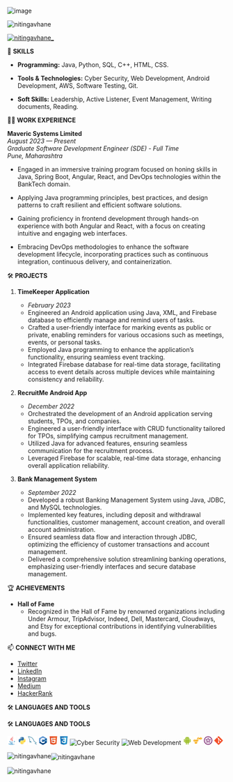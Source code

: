 ![image](https://github.com/NitinGavhane/NitinGavhane/assets/51412436/62054987-3bcf-4213-bf60-e82d2d26acab)

<p align="left">
  <img src="https://komarev.com/ghpvc/?username=nitingavhane&label=Profile%20views&color=0e75b6&style=flat" alt="nitingavhane" />
</p>

<p align="left">
  <a href="https://twitter.com/nitingavhane_" target="blank">
    <img src="https://img.shields.io/twitter/follow/nitingavhane_?logo=twitter&style=for-the-badge" alt="nitingavhane_" />
  </a>
</p>

🚀 **SKILLS**

- **Programming:** Java, Python, SQL, C++, HTML, CSS.
  
- **Tools & Technologies:** Cyber Security, Web Development, Android Development, AWS, Software Testing, Git.
  
- **Soft Skills:** Leadership, Active Listener, Event Management, Writing documents, Reading.

👨‍💻 **WORK EXPERIENCE**

**Maveric Systems Limited**  
*August 2023 — Present*  
*Graduate Software Development Engineer (SDE) - Full Time*  
*Pune, Maharashtra*

- Engaged in an immersive training program focused on honing skills in Java, Spring Boot, Angular, React, and DevOps technologies within the BankTech domain.
  
- Applying Java programming principles, best practices, and design patterns to craft resilient and efficient software solutions.
  
- Gaining proficiency in frontend development through hands-on experience with both Angular and React, with a focus on creating intuitive and engaging web interfaces.
  
- Embracing DevOps methodologies to enhance the software development lifecycle, incorporating practices such as continuous integration, continuous delivery, and containerization.

🛠️ **PROJECTS**

1. **TimeKeeper Application**
   - *February 2023*
   - Engineered an Android application using Java, XML, and Firebase database to efficiently manage and remind users of tasks.
   - Crafted a user-friendly interface for marking events as public or private, enabling reminders for various occasions such as meetings, events, or personal tasks.
   - Employed Java programming to enhance the application’s functionality, ensuring seamless event tracking.
   - Integrated Firebase database for real-time data storage, facilitating access to event details across multiple devices while maintaining consistency and reliability.

2. **RecruitMe Android App**
   - *December 2022*
   - Orchestrated the development of an Android application serving students, TPOs, and companies.
   - Engineered a user-friendly interface with CRUD functionality tailored for TPOs, simplifying campus recruitment management.
   - Utilized Java for advanced features, ensuring seamless communication for the recruitment process.
   - Leveraged Firebase for scalable, real-time data storage, enhancing overall application reliability.

3. **Bank Management System**
   - *September 2022*
   - Developed a robust Banking Management System using Java, JDBC, and MySQL technologies.
   - Implemented key features, including deposit and withdrawal functionalities, customer management, account creation, and overall account administration.
   - Ensured seamless data flow and interaction through JDBC, optimizing the efficiency of customer transactions and account management.
   - Delivered a comprehensive solution streamlining banking operations, emphasizing user-friendly interfaces and secure database management.

🏆 **ACHIEVEMENTS**

- **Hall of Fame**
  - Recognized in the Hall of Fame by renowned organizations including Under Armour, TripAdvisor, Indeed, Dell, Mastercard, Cloudways, and Etsy for exceptional contributions in identifying vulnerabilities and bugs.

📫 **CONNECT WITH ME**

- [Twitter](https://twitter.com/nitingavhane_)
- [LinkedIn](https://linkedin.com/in/nitinsgavhane)
- [Instagram](https://instagram.com/nitin.bug)
- [Medium](https://medium.com/@nitinsgavane)
- [HackerRank](https://www.hackerrank.com/nitingavhane_)

🛠️ **LANGUAGES AND TOOLS**

🛠️ **LANGUAGES AND TOOLS**

<img src="https://raw.githubusercontent.com/devicons/devicon/master/icons/java/java-original.svg" alt="Java" width="20" height="20" />
<img src="https://raw.githubusercontent.com/devicons/devicon/master/icons/python/python-original.svg" alt="Python" width="20" height="20" />
<img src="https://raw.githubusercontent.com/devicons/devicon/master/icons/mysql/mysql-original.svg" alt="SQL" width="20" height="20" />
<img src="https://raw.githubusercontent.com/devicons/devicon/master/icons/cplusplus/cplusplus-original.svg" alt="C++" width="20" height="20" />
<img src="https://raw.githubusercontent.com/devicons/devicon/master/icons/html5/html5-original.svg" alt="HTML" width="20" height="20" />
<img src="https://raw.githubusercontent.com/devicons/devicon/master/icons/css3/css3-original.svg" alt="CSS" width="20" height="20" />
<img src="https://raw.githubusercontent.com/devicons/devicon/master/icons/security/security-original.svg" alt="Cyber Security" width="20" height="20" />
<img src="https://raw.githubusercontent.com/devicons/devicon/master/icons/web/web-original.svg" alt="Web Development" width="20" height="20" />
<img src="https://raw.githubusercontent.com/devicons/devicon/master/icons/android/android-original.svg" alt="Android Development" width="20" height="20" />
<img src="https://raw.githubusercontent.com/devicons/devicon/master/icons/amazonwebservices/amazonwebservices-original.svg" alt="AWS" width="20" height="20" />
<img src="https://raw.githubusercontent.com/devicons/devicon/master/icons/jasmine/jasmine-plain.svg" alt="Software Testing" width="20" height="20" />
<img src="https://raw.githubusercontent.com/devicons/devicon/master/icons/git/git-original.svg" alt="Git" width="20" height="20" />


<p>
  <img align="left" src="https://github-readme-stats.vercel.app/api/top-langs?username=nitingavhane&show_icons=true&locale=en&layout=compact" alt="nitingavhane" />
</p>

<p>
  <img align="center" src="https://github-readme-stats.vercel.app/api?username=nitingavhane&show_icons=true&locale=en" alt="nitingavhane" />
</p>

<p>
  <img align="center" src="https://github-readme-streak-stats.herokuapp.com/?user=nitingavhane&" alt="nitingavhane" />
</p>
